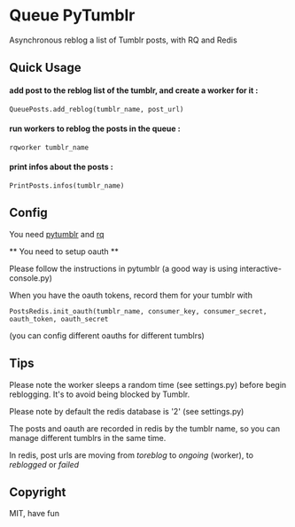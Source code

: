 # Queue PyTumblr #

Asynchronous reblog a list of Tumblr posts, with RQ and Redis

## Quick Usage


#### add post to the reblog list of the tumblr, and create a worker for it :
```
QueuePosts.add_reblog(tumblr_name, post_url)
```

####  run workers to reblog the posts in the queue :
```
rqworker tumblr_name
```

####  print infos about the posts :
```
PrintPosts.infos(tumblr_name)
```

## Config

You need [pytumblr](https://github.com/tumblr/pytumblr) and [rq](http://python-rq.org/)

** You need to setup oauth **

Please follow the instructions in pytumblr (a good way is using  interactive-console.py)

When you have the oauth tokens, record them for your tumblr with

```
PostsRedis.init_oauth(tumblr_name, consumer_key, consumer_secret, oauth_token, oauth_secret
```

(you can config different oauths for different tumblrs)


## Tips

Please note the worker sleeps a random time (see settings.py) before begin reblogging. It's to avoid being blocked by Tumblr.

Please note by default the redis database is '2' (see settings.py)

The posts and oauth are recorded in redis by the tumblr name, so you can manage different tumblrs in the same time.

In redis, post urls are moving from *toreblog* to *ongoing* (worker), to *reblogged* or *failed*


## Copyright

MIT, have fun
